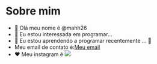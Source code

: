 # Sobre mim

- 👋 Olá meu nome é @mahh26
- 👀 Eu estou interessada em programar...
- 🌱 Eu estou aprendendo a programar recentemente ... 💞️ 
- Meu email de contato é:[Meu email](mariah.torres@escola.pr.gov.br)
- :heart: Meu instagram é <a href="https://instagram.com/_mahh__o.o" target="_blank"><img src="https://img.shields.io/badge/-Instagram-%23E4405F?style=for-the-badge&logo=instagram&logoColor=white" target="_blank"></a>

<!---
mahh26/mahh26 is a ✨ special ✨ repository because its `README.md` (this file) appears on your GitHub profile.
You can click the Preview link to take a look at your changes.
--->
